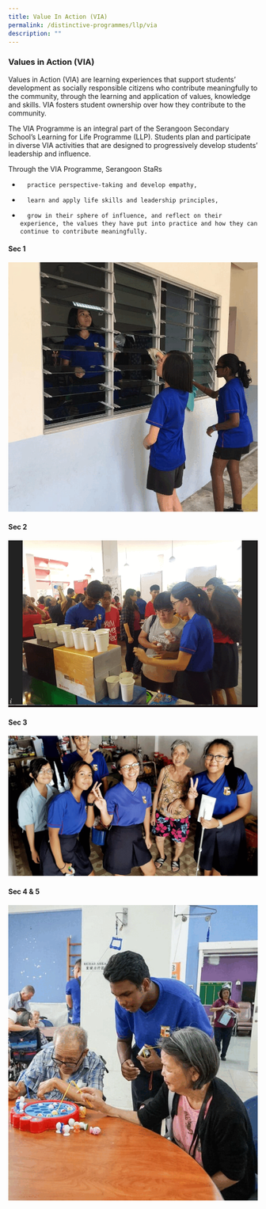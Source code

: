 ```yaml
---
title: Value In Action (VIA)
permalink: /distinctive-programmes/llp/via
description: ""
---
```

### Values in Action (VIA)

Values in Action (VIA) are learning experiences that support students’ development as socially responsible citizens who contribute meaningfully to the community, through the learning and application of values, knowledge and skills. VIA fosters student ownership over how they contribute to the community.

The VIA Programme is an integral part of the Serangoon Secondary School’s Learning for Life Programme (LLP). Students plan and participate in diverse VIA activities that are designed to progressively develop students’ leadership and influence.

Through the VIA Programme, Serangoon StaRs

-       practice perspective-taking and develop empathy,

-       learn and apply life skills and leadership principles,

-       grow in their sphere of influence, and reflect on their experience, the values they have put into practice and how they can continue to contribute meaningfully.

#### Sec 1

![](/images/sec%201.gif)

#### Sec 2

![](/images/secondary%202.gif)

#### Sec 3

![](/images/sec%203.gif)

#### Sec 4 & 5

![](/images/sec%204%20&%205.gif)